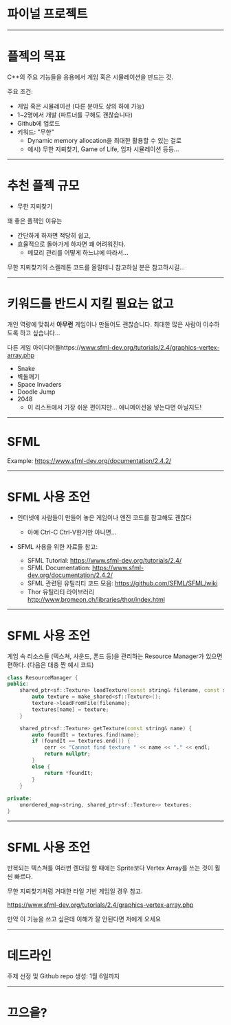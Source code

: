 # 파이널 프로젝트

---

# 플젝의 목표

C++의 주요 기능들을 응용에서 게임 혹은 시뮬레이션을 만드는 것.

주요 조건:
- 게임 혹은 시뮬레이션 (다른 분야도 상의 하에 가능)
- 1~2명에서 개발 (파트너를 구해도 괜찮습니다)
- Github에 업로드
- 키워드: "무한"
    - Dynamic memory allocation을 최대한 활용할 수 있는 걸로
    - 예시) 무한 지뢰찾기, Game of Life, 입자 시뮬레이션 등등...

---

# 추천 플젝 규모

- 무한 지뢰찾기

꽤 좋은 플젝인 이유는

- 간단하게 하자면 적당히 쉽고,
- 효율적으로 돌아가게 하자면 꽤 어려워진다.
    - 메모리 관리를 어떻게 하느냐에 따라서...

무한 지뢰찾기의 스켈레톤 코드를 올릴테니 참고하실 분은 참고하시길...

---

# 키워드를 반드시 지킬 필요는 없고

개인 역량에 맞춰서 **아무런** 게임이나 만들어도 괜찮습니다. 최대한 많은 사람이 이수하도록 하고 싶습니다...

다른 게임 아이디어들https://www.sfml-dev.org/tutorials/2.4/graphics-vertex-array.php

- Snake
- 벽돌깨기
- Space Invaders
- Doodle Jump
- 2048
    - 이 리스트에서 가장 쉬운 편이지만... 애니메이션을 넣는다면 아닐지도!

---

# SFML

Example: https://www.sfml-dev.org/documentation/2.4.2/

---

# SFML 사용 조언

- 인터넷에 사람들이 만들어 놓은 게임이나 엔진 코드를 참고해도 괜찮다
    - 아예 Ctrl-C Ctrl-V한거만 아니면...

- SFML 사용을 위한 자료들 참고:
    - SFML Tutorial: https://www.sfml-dev.org/tutorials/2.4/
    - SFML Documentation: https://www.sfml-dev.org/documentation/2.4.2/
    - SFML 관련된 유틸리티 코드 모음: https://github.com/SFML/SFML/wiki
    - Thor 유틸리티 라이브러리 http://www.bromeon.ch/libraries/thor/index.html

---

# SFML 사용 조언

게임 속 리소스들 (텍스쳐, 사운드, 폰드 등)을 관리하는 Resource Manager가 있으면 편하다. (다음은 대충 짠 예시 코드)

```cpp
class ResourceManager {
public:
    shared_ptr<sf::Texture> loadTexture(const string& filename, const string& name) {
        auto texture = make_shared<sf::Texture>();
        texture->loadFromFile(filename);
        textures[name] = texture;
    }

    shared_ptr<sf::Texture> getTexture(const string& name) {
        auto foundIt = textures.find(name);
        if (foundIt == textures.end()) {
            cerr << "Cannot find texture " << name << "." << endl;
            return nullptr;
        }
        else {
            return *foundIt;
        }
    }
    
private:
    unordered_map<string, shared_ptr<sf::Texture>> textures;
}
```

---

# SFML 사용 조언

반복되는 텍스쳐를 여러번 렌더링 할 때에는 Sprite보다 Vertex Array를 쓰는 것이 훨씬 빠르다.

무한 지뢰찾기처럼 거대한 타일 기반 게임일 경우 참고.

https://www.sfml-dev.org/tutorials/2.4/graphics-vertex-array.php

만약 이 기능을 쓰고 싶은데 이해가 잘 안된다면 저에게 오세요

---

# 데드라인

주제 선정 및 Github repo 생성: 1월 6일까지

---

# 끄으읕?
